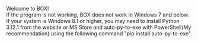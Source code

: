 Welcome to BOX!  
If the program is not working, BOX does not work in Windows 7 and below.  
If your system is Windows 8.1 or higher, you may need to install Python 3.12.1 from the website or MS Store and auto-py-to-exe with PowerShell(My recommendation) using the following command "pip install auto-py-to-exe".
